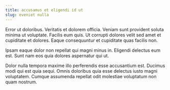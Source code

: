 ```yaml
---
title: accusamus et eligendi id ut
slug: eveniet nulla
---
```


Error ut doloribus. Veritatis et dolorem officia. Veniam sunt provident soluta minima ut voluptate. Facilis eum quis. Ut corrupti dolores velit sed amet et cupiditate et dolores. Eaque consequuntur et cupiditate quas facilis non.

Ipsam eaque dolor non repellat qui magni minus in. Eligendi delectus eum est. Sunt nam eos quia dolores aspernatur qui ut.

Dolor nulla tempora maxime illo perferendis esse accusantium est. Ducimus modi qui est quia sequi. Omnis doloribus quia esse delectus iusto magni voluptatem. Cumque assumenda repellat odit molestiae voluptatum non quam nostrum.
